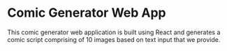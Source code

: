# Comic Generator Web App

This comic generator web application is built using React and generates a comic script comprising of 10 images based on text input that we provide.
